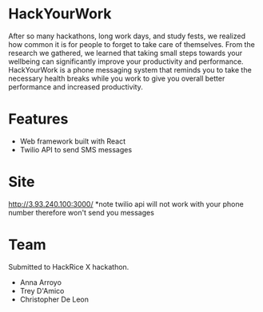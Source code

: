 # HackYourWork 
After so many hackathons, long work days, and study fests, we realized how common it is for people to forget to take care of themselves. From the research we gathered, we learned that taking small steps towards your wellbeing can significantly improve your productivity and performance. HackYourWork is a phone messaging system that reminds you to take the necessary health breaks while you work to give you overall better performance and increased productivity. 

# Features
- Web framework built with React
- Twilio API to send SMS messages

# Site
http://3.93.240.100:3000/
*note twilio api will not work with your phone number therefore won't send you messages

# Team
Submitted to HackRice X hackathon.
- Anna Arroyo 
- Trey D'Amico
- Christopher De Leon
